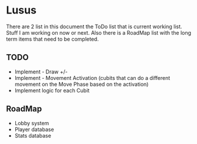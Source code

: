 # Lusus

There are 2 list in this document the ToDo list that is current working list. 
Stuff I am working on now or next. Also there is a RoadMap list with the long term items that need to be completed.

## TODO

* Implement - Draw +/-
* Implement - Movement Activation (cubits that can do a different movement on the Move Phase based on the activation)
* Implement logic for each Cubit

## RoadMap

* Lobby system
* Player database
* Stats database